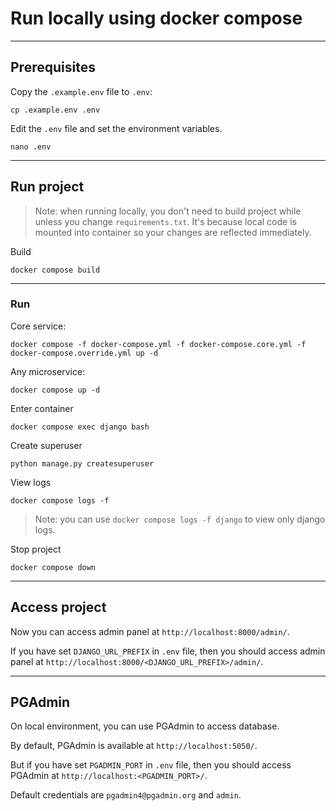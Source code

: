 # Run locally using docker compose


---
## Prerequisites
Copy the `.example.env` file to `.env`:
```shell
cp .example.env .env
```

Edit the `.env` file and set the environment variables.
```shell
nano .env
```


---
## Run project
> Note: when running locally, you don't need to build project while unless you change `requirements.txt`. 
> It's because local code is mounted into container so your changes are reflected immediately.

Build
```shell
docker compose build
```


---
### Run

Core service:
```shell
docker compose -f docker-compose.yml -f docker-compose.core.yml -f docker-compose.override.yml up -d
```

Any microservice:
```shell
docker compose up -d
```


Enter container
```shell
docker compose exec django bash
```

Create superuser
```shell
python manage.py createsuperuser
```

View logs
```shell
docker compose logs -f
```

> Note: you can use `docker compose logs -f django` to view only django logs.

Stop project
```shell
docker compose down
```


---
## Access project
Now you can access admin panel at `http://localhost:8000/admin/`.

If you have set `DJANGO_URL_PREFIX` in `.env` file, 
then you should access admin panel at `http://localhost:8000/<DJANGO_URL_PREFIX>/admin/`.


---
## PGAdmin

On local environment, you can use PGAdmin to access database.

By default, PGAdmin is available at `http://localhost:5050/`.

But if you have set `PGADMIN_PORT` in `.env` file, 
then you should access PGAdmin at `http://localhost:<PGADMIN_PORT>/`.

Default credentials are `pgadmin4@pgadmin.org` and `admin`.
